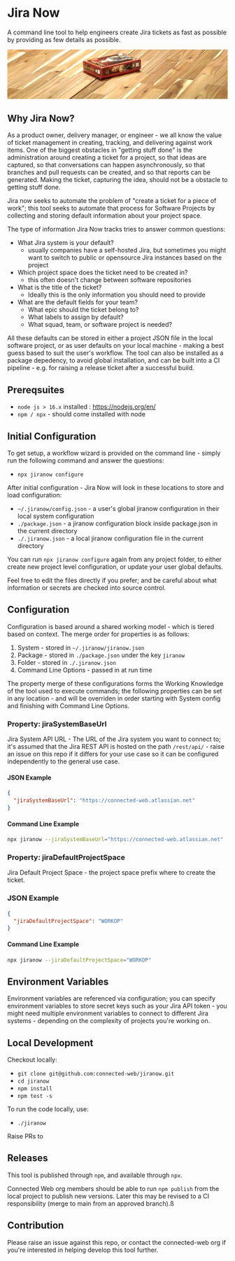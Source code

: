 # Jira Now

A command line tool to help engineers create Jira tickets as fast as possible by providing as few details as possible.

![Photo of a boardgame on a wooden table](./images/jiranow-background.jpg)

## Why Jira Now?

As a product owner, delivery manager, or engineer - we all know the value of ticket management in creating, tracking, and delivering against work items. One of the biggest obstacles in "getting stuff done" is the administration around creating a ticket for a project, so that ideas are captured, so that conversations can happen asynchronously, so that branches and pull requests can be created, and so that reports can be generated. Making the ticket, capturing the idea, should not be a obstacle to getting stuff done.

Jira now seeks to automate the problem of "create a ticket for a piece of work"; this tool seeks to automate that process for Software Projects by collecting and storing default information about your project space.

The type of information Jira Now tracks tries to answer common questions:
- What Jira system is your default?
  - usually companies have a self-hosted Jira, but sometimes you might want to switch to public or opensource Jira instances based on the project
- Which project space does the ticket need to be created in?
  - this often doesn't change between software repositories
- What is the title of the ticket?
  - Ideally this is the only information you should need to provide
- What are the default fields for your team?
  - What epic should the ticket belong to?
  - What labels to assign by default?
  - What squad, team, or software project is needed?

All these defaults can be stored in either a project JSON file in the local software project, or as user defaults on your local machine - making a best guess based to suit the user's workflow. The tool can also be installed as a package depedency, to avoid global installation, and can be built into a CI pipeline - e.g. for raising a release ticket after a successful build.

## Prereqsuites

- `node js > 16.x` installed : https://nodejs.org/en/
- `npm / npx` - should come installed with node

## Initial Configuration

To get setup, a workflow wizard is provided on the command line - simply run the following command and answer the questions:

- `npx jiranow configure`

After initial configuration - Jira Now will look in these locations to store and load configuration:

- `~/.jiranow/config.json` - a user's global jiranow configuration in their local system configuration
- `./package.json` - a jiranow configuration block inside package.json in the current directory
- `./.jiranow.json` - a local jiranow configuration file in the current directory

You can run `npx jiranow configure` again from any project folder, to either create new project level configuration, or update your user global defaults.

Feel free to edit the files directly if you prefer; and be careful about what information or secrets are checked into source control.

## Configuration

Configuration is based around a shared working model - which is tiered based on context. The merge order for properties is as follows:

1. System - stored in `~/.jiranow/jiranow.json` 
2. Package - stored in `./package.json` under the key `jiranow`
3. Folder - stored in `./.jiranow.json`
4. Command Line Options - passed in at run time

The property merge of these configurations forms the Working Knowledge of the tool used to execute commands; the following properties can be set in any location - and will be overriden in order starting with System config and finishing with Command Line Options.

### Property: jiraSystemBaseUrl

Jira System API URL - The URL of the Jira system you want to connect to; it's assumed that the Jira REST API is hosted on the path `/rest/api/` - raise an issue on this repo if it differs for your use case so it can be configured independently to the general use case.

#### JSON Example

```json
{
  "jiraSystemBaseUrl": "https://connected-web.atlassian.net"
}
```

#### Command Line Example

```sh
npx jiranow --jiraSystemBaseUrl="https://connected-web.atlassian.net"
```

### Property: jiraDefaultProjectSpace

Jira Default Project Space - the project space prefix where to create the ticket.

### JSON Example

```json
{
  "jiraDefaultProjectSpace": "WORKOP"
}
```

#### Command Line Example

```sh
npx jiranow --jiraDefaultProjectSpace="WORKOP"
```

## Environment Variables

Environment variables are referenced via configuration; you can specify environment variables to store secret keys such as your Jira API token - you might need multiple environment variables to connect to different Jira systems - depending on the complexity of projects you're working on.

## Local Development

Checkout locally:

- `git clone git@github.com:connected-web/jiranow.git`
- `cd jiranow`
- `npm install`
- `npm test -s`

To run the code locally, use:

- `./jiranow`

Raise PRs to 

## Releases

This tool is published through `npm`, and available through `npx`.

Connected Web org members should be able to run `npm publish` from the local project to publish new versions. Later this may be revised to a CI responsibility (merge to main from an approved branch).ß

## Contribution

Please raise an issue against this repo, or contact the connected-web org if you're interested in helping develop this tool further.
